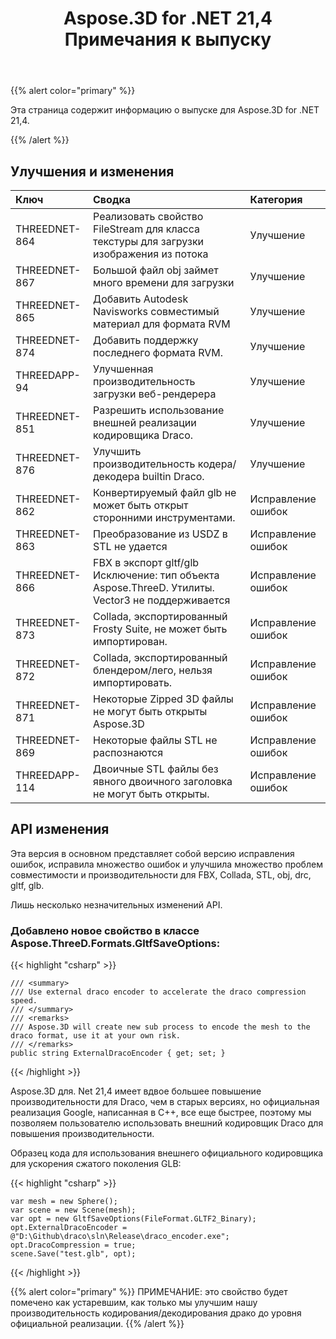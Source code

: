 ﻿---
title: Aspose.3D for .NET 21,4 Примечания к выпуску
type: docs
weight: 9
url: /ru/net/aspose-3d-for-net-21-4-release-notes/
---
{{% alert color="primary" %}}

Эта страница содержит информацию о выпуске для Aspose.3D for .NET 21,4.

{{% /alert %}}
## **Улучшения и изменения**

|**Ключ**|**Сводка**|**Категория**|
|:- |:- |:- |
|THREEDNET-864 |Реализовать свойство FileStream для класса текстуры для загрузки изображения из потока|Улучшение|
|THREEDNET-867 |Большой файл obj займет много времени для загрузки|Улучшение|
|THREEDNET-865 |Добавить Autodesk Navisworks совместимый материал для формата RVM|Улучшение|
|THREEDNET-874 |Добавить поддержку последнего формата RVM.|Улучшение|
|THREEDAPP-94 |Улучшенная производительность загрузки веб-рендерера|Улучшение|
|THREEDNET-851 |Разрешить использование внешней реализации кодировщика Draco.|Улучшение|
|THREEDNET-876 |Улучшить производительность кодера/декодера builtin Draco.|Улучшение|
|THREEDNET-862 |Конвертируемый файл glb не может быть открыт сторонними инструментами.|Исправление ошибок|
|THREEDNET-863 |Преобразование из USDZ в STL не удается|Исправление ошибок|
|THREEDNET-866 |FBX в экспорт gltf/glb Исключение: тип объекта Aspose.ThreeD. Утилиты. Vector3 не поддерживается|Исправление ошибок|
|THREEDNET-873 |Collada, экспортированный Frosty Suite, не может быть импортирован.|Исправление ошибок|
|THREEDNET-872 |Collada, экспортированный блендером/лего, нельзя импортировать.|Исправление ошибок|
|THREEDNET-871 |Некоторые Zipped 3D файлы не могут быть открыты Aspose.3D|Исправление ошибок|
|THREEDNET-869 |Некоторые файлы STL не распознаются|Исправление ошибок|
|THREEDAPP-114 |Двоичные STL файлы без явного двоичного заголовка не могут быть открыты.|Исправление ошибок|


## API изменения ##


Эта версия в основном представляет собой версию исправления ошибок, исправила множество ошибок и улучшила множество проблем совместимости и производительности для FBX, Collada, STL, obj, drc, gltf, glb.



Лишь несколько незначительных изменений API.

### Добавлено новое свойство в классе Aspose.ThreeD.Formats.GltfSaveOptions:

{{< highlight "csharp" >}}

    /// <summary>
    /// Use external draco encoder to accelerate the draco compression speed.
    /// </summary>
    /// <remarks>
    /// Aspose.3D will create new sub process to encode the mesh to the draco format, use it at your own risk. 
    /// </remarks>
    public string ExternalDracoEncoder { get; set; }

{{< /highlight >}}


Aspose.3D для. Net 21,4 имеет вдвое большее повышение производительности для Draco, чем в старых версиях, но официальная реализация Google, написанная в C++, все еще быстрее, поэтому мы позволяем пользователю использовать внешний кодировщик Draco для повышения производительности.

Образец кода для использования внешнего официального кодировщика для ускорения сжатого поколения GLB:

{{< highlight "csharp" >}}

    var mesh = new Sphere();
    var scene = new Scene(mesh);
    var opt = new GltfSaveOptions(FileFormat.GLTF2_Binary);
    opt.ExternalDracoEncoder = @"D:\Github\draco\sln\Release\draco_encoder.exe";
    opt.DracoCompression = true;
    scene.Save("test.glb", opt);

{{< /highlight >}}

{{% alert color="primary" %}} 
ПРИМЕЧАНИЕ: это свойство будет помечено как устаревшим, как только мы улучшим нашу производительность кодирования/декодирования драко до уровня официальной реализации.
{{% /alert %}}